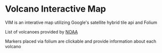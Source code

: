 # Volcano Interactive Map

VIM is an interative map utilizing Google's satellite hybrid tile api and Folium

List of volcanoes provided by [NOAA](https://catalog.data.gov/dataset/global-volcano-locations-database)

Markers placed via folium are clickable and provide information about each volcano

